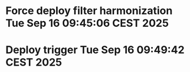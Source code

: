 # Force deploy filter harmonization Tue Sep 16 09:45:06 CEST 2025
# Deploy trigger Tue Sep 16 09:49:42 CEST 2025
